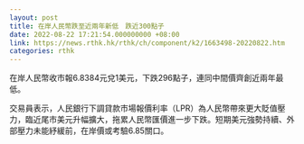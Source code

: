 ```yaml
---
layout: post
title: 在岸人民幣跌至近兩年新低　跌近300點子
date: 2022-08-22 17:21:54.000000000 +08:00
link: https://news.rthk.hk/rthk/ch/component/k2/1663498-20220822.htm
categories: rthk
---
```


在岸人民幣收市報6.8384元兌1美元，下跌296點子，連同中間價齊創近兩年最低。

交易員表示，人民銀行下調貸款市場報價利率（LPR）為人民幣帶來更大貶值壓力，臨近尾市美元升幅擴大，拖累人民幣匯價進一步下跌。短期美元強勢持續、外部壓力未能紓緩前，在岸價或考驗6.85關口。
